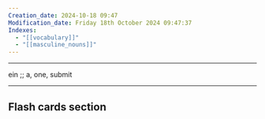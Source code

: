 ```yaml
---
Creation_date: 2024-10-18 09:47
Modification_date: Friday 18th October 2024 09:47:37
Indexes:
  - "[[vocabulary]]"
  - "[[masculine_nouns]]"
---
```


----

ein ;; a, one, submit
<!--SR:!2024-11-23,15,290-->



















---
## Flash cards section
